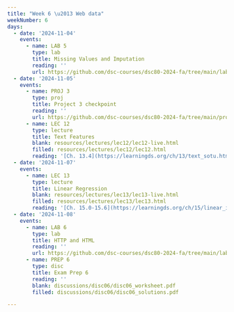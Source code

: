 ```yaml
---
title: "Week 6 \u2013 Web data"
weekNumber: 6
days:
  - date: '2024-11-04'
    events:
      - name: LAB 5
        type: lab
        title: Missing Values and Imputation
        reading: ''
        url: https://github.com/dsc-courses/dsc80-2024-fa/tree/main/labs/lab05
  - date: '2024-11-05'
    events:
      - name: PROJ 3
        type: proj
        title: Project 3 checkpoint
        reading: ''
        url: https://github.com/dsc-courses/dsc80-2024-fa/tree/main/projects/project03
      - name: LEC 12
        type: lecture
        title: Text Features
        blank: resources/lectures/lec12/lec12-live.html
        filled: resources/lectures/lec12/lec12.html
        reading: '[Ch. 13.4](https://learningds.org/ch/13/text_sotu.html)'
  - date: '2024-11-07'
    events:
      - name: LEC 13
        type: lecture
        title: Linear Regression
        blank: resources/lectures/lec13/lec13-live.html
        filled: resources/lectures/lec13/lec13.html
        reading: '[Ch. 15.0-15.6](https://learningds.org/ch/15/linear_intro.html)'
  - date: '2024-11-08'
    events:
      - name: LAB 6
        type: lab
        title: HTTP and HTML
        reading: ''
        url: https://github.com/dsc-courses/dsc80-2024-fa/tree/main/labs/lab06
      - name: PREP 6
        type: disc
        title: Exam Prep 6
        reading: ''
        blank: discussions/disc06/disc06_worksheet.pdf
        filled: discussions/disc06/disc06_solutions.pdf

---
```

